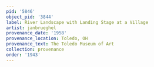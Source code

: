 ```yaml
---
pid: '5846'
object_pid: '3844'
label: River Landscape with Landing Stage at a Village
artist: janbrueghel
provenance_date: '1958'
provenance_location: Toledo, OH
provenance_text: The Toledo Museum of Art
collection: provenance
order: '1943'
---
```

